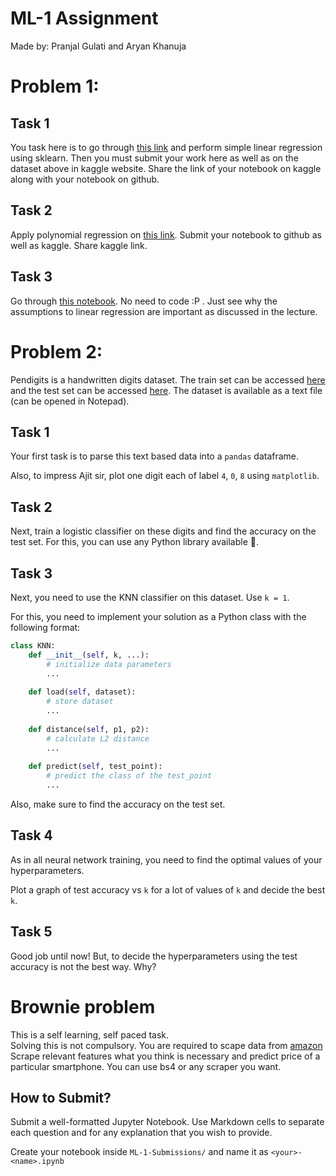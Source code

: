 # ML-1 Assignment
Made by: Pranjal Gulati and Aryan Khanuja

# Problem 1:
## Task 1
You task here is to go through [this link](https://www.kaggle.com/datasets/andonians/random-linear-regression) and perform simple linear regression using sklearn.
Then you must submit your work here as well as on the dataset above in kaggle website. Share the link of your notebook on kaggle along with your notebook on github.
 
## Task 2
Apply polynomial regression on [this link](https://www.kaggle.com/datasets/fplandes/covid19-granular-demographics-and-times-series).
Submit your notebook to github as well as kaggle. Share kaggle link.

## Task 3
Go through [this notebook](https://www.kaggle.com/code/shrutimechlearn/step-by-step-assumptions-linear-regression/notebook). 
No need to code :P . Just see why the assumptions to linear regression are important as discussed in the lecture.


# Problem 2:
Pendigits is a handwritten digits dataset. The train set can be accessed [here](http://archive.ics.uci.edu/ml/machine-learning-databases/pendigits/pendigits.tra) and the test set can be accessed [here](http://archive.ics.uci.edu/ml/machine-learning-databases/pendigits/pendigits.tes). The dataset is available as a text file (can be opened in Notepad). 

## Task 1
Your first task is to parse this text based data into a `pandas` dataframe. 

Also, to impress Ajit sir, plot one digit each of label `4`, `0`, `8` using `matplotlib`.


## Task 2
Next, train a logistic classifier on these digits and find the accuracy on the test set. For this, you can use any Python library available 🤟.


## Task 3
Next, you need to use the KNN classifier on this dataset. Use `k = 1`. 

For this, you need to implement your solution as a Python class with the following format:
```python
class KNN:
    def __init__(self, k, ...):
        # initialize data parameters
        ...
        
    def load(self, dataset):
        # store dataset
        ...
        
    def distance(self, p1, p2):
        # calculate L2 distance
        ...
        
    def predict(self, test_point):
        # predict the class of the test_point
        ...
```
Also, make sure to find the accuracy on the test set.


## Task 4
As in all neural network training, you need to find the optimal values of your hyperparameters.

Plot a graph of test accuracy vs `k` for a lot of values of `k` and decide the best `k`.


## Task 5
Good job until now! But, to decide the hyperparameters using the test accuracy is not the best way. Why?



# Brownie problem
This is a self learning, self paced task.
</br>
Solving this is not compulsory.
You are required to scape data from [amazon](https://www.amazon.in/s?k=smartphones&rh=p_36%3A900000-1000000&crid=2HWQM77E4E53F&qid=1654178719&rnid=1318502031&sprefix=smartphones+%2Caps%2C210)
Scrape relevant features what you think is necessary and predict price of a particular smartphone. You can use bs4 or any scraper you want.


## How to Submit?
Submit a well-formatted Jupyter Notebook. Use Markdown cells to separate each question and for any explanation that you wish to provide.

Create your notebook inside `ML-1-Submissions/` and name it as `<your>-<name>.ipynb`
